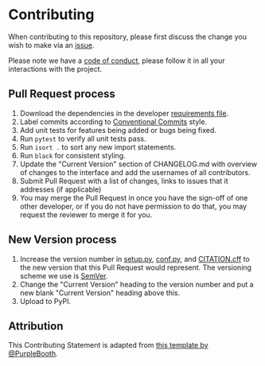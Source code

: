 # Contributing

When contributing to this repository, please first discuss the change you wish to make via an [issue](../../issues/new).

Please note we have a [code of conduct](/CODE_OF_CONDUCT.md), please follow it in all your interactions with the project.

## Pull Request process

1. Download the dependencies in the developer [requirements file](/requirements/developer.txt).
2. Label commits according to [Conventional Commits](https://www.conventionalcommits.org) style.
3. Add unit tests for features being added or bugs being fixed.
4. Run `pytest` to verify all unit tests pass.
5. Run `isort .` to sort any new import statements.
6. Run `black` for consistent styling.
7. Update the "Current Version" section of CHANGELOG.md with overview of changes to the interface and add the usernames of all contributors.
8. Submit Pull Request with a list of changes, links to issues that it addresses (if applicable)
9. You may merge the Pull Request in once you have the sign-off of one other developer, or if you do not have permission to do that, you may request the reviewer to merge it for you.


## New Version process
1. Increase the version number in [setup.py](setup.py), [conf.py](docs/source/conf.py), and [CITATION.cff](CITATION.cff) to the new version that this Pull Request would represent. The versioning scheme we use is [SemVer](http://semver.org/).
2. Change the "Current Version" heading to the version number and put a new blank "Current Version" heading above this.
3. Upload to PyPI.


## Attribution

This Contributing Statement is adapted from [this template by @PurpleBooth](https://gist.github.com/PurpleBooth/b24679402957c63ec426).